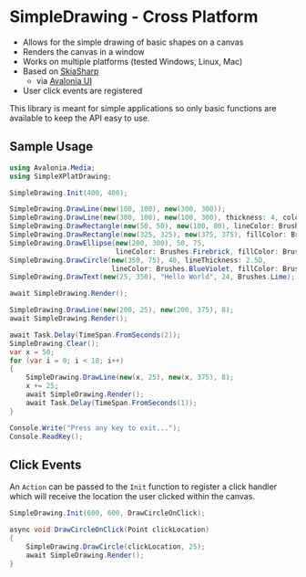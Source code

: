 # SimpleDrawing - Cross Platform

- Allows for the simple drawing of basic shapes on a canvas
- Renders the canvas in a window
- Works on multiple platforms (tested Windows, Linux, Mac)
- Based on [SkiaSharp](https://github.com/mono/SkiaSharp)
  - via [Avalonia UI](https://github.com/AvaloniaUI/Avalonia)
- User click events are registered

This library is meant for simple applications so only basic functions are available to keep the API easy to use.

## Sample Usage

```csharp
using Avalonia.Media;
using SimpleXPlatDrawing;

SimpleDrawing.Init(400, 400);

SimpleDrawing.DrawLine(new(100, 100), new(300, 300));
SimpleDrawing.DrawLine(new(300, 100), new(100, 300), thickness: 4, color: Brushes.Green);
SimpleDrawing.DrawRectangle(new(50, 50), new(100, 80), lineColor: Brushes.Red);
SimpleDrawing.DrawRectangle(new(325, 325), new(375, 375), fillColor: Brushes.Azure);
SimpleDrawing.DrawEllipse(new(200, 300), 50, 75, 
                          lineColor: Brushes.Firebrick, fillColor: Brushes.Firebrick);
SimpleDrawing.DrawCircle(new(350, 75), 40, lineThickness: 2.5D, 
                         lineColor: Brushes.BlueViolet, fillColor: Brushes.Gold);
SimpleDrawing.DrawText(new(25, 350), "Hello World", 24, Brushes.Lime);

await SimpleDrawing.Render();

SimpleDrawing.DrawLine(new(200, 25), new(200, 375), 8);
await SimpleDrawing.Render();

await Task.Delay(TimeSpan.FromSeconds(2));
SimpleDrawing.Clear();
var x = 50;
for (var i = 0; i < 10; i++)
{
    SimpleDrawing.DrawLine(new(x, 25), new(x, 375), 8);
    x += 25;
    await SimpleDrawing.Render();
    await Task.Delay(TimeSpan.FromSeconds(1));
}

Console.Write("Press any key to exit...");
Console.ReadKey();
```

## Click Events

An `Action` can be passed to the `Init` function to register a click handler which will receive the location the user clicked within the canvas.

```csharp
SimpleDrawing.Init(600, 600, DrawCircleOnClick);

async void DrawCircleOnClick(Point clickLocation)
{
    SimpleDrawing.DrawCircle(clickLocation, 25);
    await SimpleDrawing.Render();
}
```